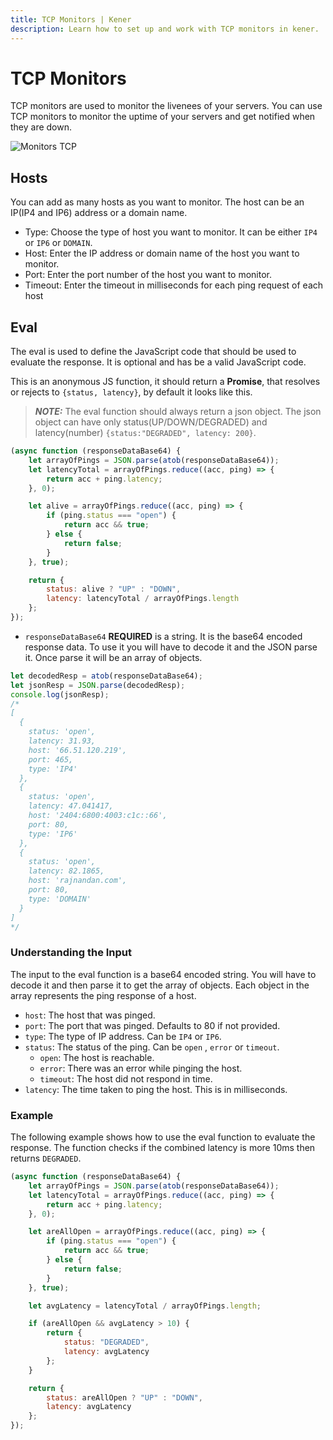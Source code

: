 ```yaml
---
title: TCP Monitors | Kener
description: Learn how to set up and work with TCP monitors in kener.
---
```


# TCP Monitors

TCP monitors are used to monitor the livenees of your servers. You can use TCP monitors to monitor the uptime of your servers and get notified when they are down.

<div class="border rounded-md">

![Monitors TCP](/m_tcp.png)

</div>

## Hosts

You can add as many hosts as you want to monitor. The host can be an IP(IP4 and IP6) address or a domain name.

-   Type: Choose the type of host you want to monitor. It can be either `IP4` or `IP6` or `DOMAIN`.
-   Host: Enter the IP address or domain name of the host you want to monitor.
-   Port: Enter the port number of the host you want to monitor.
-   Timeout: Enter the timeout in milliseconds for each ping request of each host

## Eval

The eval is used to define the JavaScript code that should be used to evaluate the response. It is optional and has be a valid JavaScript code.

This is an anonymous JS function, it should return a **Promise**, that resolves or rejects to `{status, latency}`, by default it looks like this.

> **_NOTE:_** The eval function should always return a json object. The json object can have only status(UP/DOWN/DEGRADED) and latency(number)
> `{status:"DEGRADED", latency: 200}`.

```javascript
(async function (responseDataBase64) {
	let arrayOfPings = JSON.parse(atob(responseDataBase64));
	let latencyTotal = arrayOfPings.reduce((acc, ping) => {
		return acc + ping.latency;
	}, 0);

	let alive = arrayOfPings.reduce((acc, ping) => {
		if (ping.status === "open") {
			return acc && true;
		} else {
			return false;
		}
	}, true);

	return {
		status: alive ? "UP" : "DOWN",
		latency: latencyTotal / arrayOfPings.length
	};
});
```

-   `responseDataBase64` **REQUIRED** is a string. It is the base64 encoded response data. To use it you will have to decode it and the JSON parse it. Once parse it will be an array of objects.

```js
let decodedResp = atob(responseDataBase64);
let jsonResp = JSON.parse(decodedResp);
console.log(jsonResp);
/*
[
  {
    status: 'open',
    latency: 31.93,
    host: '66.51.120.219',
    port: 465,
    type: 'IP4'
  },
  {
    status: 'open',
    latency: 47.041417,
    host: '2404:6800:4003:c1c::66',
    port: 80,
    type: 'IP6'
  },
  {
    status: 'open',
    latency: 82.1865,
    host: 'rajnandan.com',
    port: 80,
    type: 'DOMAIN'
  }
]
*/
```

### Understanding the Input

The input to the eval function is a base64 encoded string. You will have to decode it and then parse it to get the array of objects. Each object in the array represents the ping response of a host.

-   `host`: The host that was pinged.
-   `port`: The port that was pinged. Defaults to 80 if not provided.
-   `type`: The type of IP address. Can be `IP4` or `IP6`.
-   `status`: The status of the ping. Can be `open` , `error` or `timeout`.
    -   `open`: The host is reachable.
    -   `error`: There was an error while pinging the host.
    -   `timeout`: The host did not respond in time.
-   `latency`: The time taken to ping the host. This is in milliseconds.

### Example

The following example shows how to use the eval function to evaluate the response. The function checks if the combined latency is more 10ms then returns `DEGRADED`.

```javascript
(async function (responseDataBase64) {
	let arrayOfPings = JSON.parse(atob(responseDataBase64));
	let latencyTotal = arrayOfPings.reduce((acc, ping) => {
		return acc + ping.latency;
	}, 0);

	let areAllOpen = arrayOfPings.reduce((acc, ping) => {
		if (ping.status === "open") {
			return acc && true;
		} else {
			return false;
		}
	}, true);

	let avgLatency = latencyTotal / arrayOfPings.length;

	if (areAllOpen && avgLatency > 10) {
		return {
			status: "DEGRADED",
			latency: avgLatency
		};
	}

	return {
		status: areAllOpen ? "UP" : "DOWN",
		latency: avgLatency
	};
});
```
